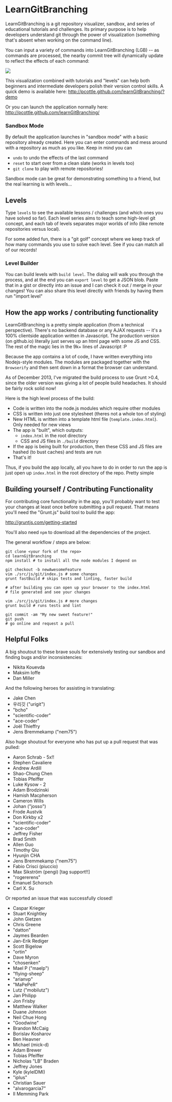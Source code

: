 # LearnGitBranching

LearnGitBranching is a git repository visualizer, sandbox, and series of educational tutorials and challenges. Its primary purpose is to help developers understand git through the power of visualization (something that's absent when working on the command line).

You can input a variety of commands into LearnGitBranching (LGB) -- as commands are processed, the nearby commit tree will dynamically update to reflect the effects of each command:


<img src="https://raw.github.com/pcottle/learnGitBranching/master/assets/learnGitBranching.png"/>

This visualization combined with tutorials and "levels" can help both beginners and intermediate developers polish their version control skills. A quick demo is available here:
http://pcottle.github.com/learnGitBranching/?demo

Or you can launch the application normally here:
http://pcottle.github.com/learnGitBranching/

### Sandbox Mode

By default the application launches in "sandbox mode" with a basic repository already created. Here you can enter commands and mess around with a repository as much as you like. Keep in mind you can

* `undo` to undo the effects of the last command
* `reset` to start over from a clean slate (works in levels too)
* `git clone` to play with remote repositories!

Sandbox mode can be great for demonstrating something to a friend, but the real learning is with levels...

## Levels

Type `levels` to see the available lessons / challenges (and which ones you have solved so far). Each level series aims to teach some high-level git concept, and each tab of levels separates major worlds of info (like remote repositories versus local).

For some added fun, there is a "git golf" concept where we keep track of how many commands you use to solve each level. See if you can match all of our records!

### Level Builder

You can build levels with `build level`. The dialog will walk you through the process, and at the end you can `export level` to get a JSON blob. Paste that in a gist or directly into an issue and I can check it out / merge in your changes! You can also share this level directly with friends by having them run "import level"

## How the app works / contributing functionality

LearnGitBranching is a pretty simple application (from a technical perspective). There's no backend database or any AJAX requests -- it's a 100% clientside application written in Javascript. The production version (on github.io) literally just serves up an html page with some JS and CSS. The rest of the magic lies in the 9k+ lines of Javascript :P

Because the app contains a lot of code, I have written everything into Nodejs-style modules. The modules are packaged together with the `Browserify` and then sent down in a format the browser can understand.

As of December 2013, I've migrated the build process to use Grunt >0.4, since the older version was giving a lot of people build headaches. It should be fairly rock solid now!

Here is the high level process of the build:

* Code is written into the node.js modules which require other modules
* CSS is written into just one stylesheet (theres not a whole ton of styling)
* New HTML is written into a template html file (`template.index.html`). Only needed
  for new views
* The app is "built", which outputs:
  * `index.html` in the root directory
  * CSS and JS files in `./build` directory
* If the app is being built for production, then these CSS and JS files
  are hashed (to bust caches) and tests are run
* That's it!

Thus, if you build the app locally, all you have to do in order to run the app is just open up `index.html` in the root directory of the repo. Pretty simple

## Building yourself / Contributing Functionality

For contributing core functionality in the app, you'll probably want to test your changes
at least once before submitting a pull request. That means you'll need the "Grunt.js" build tool to build the app:

http://gruntjs.com/getting-started

You'll also need `npm` to download all the dependencies of the project.

The general workflow / steps are below:

```
git clone <your fork of the repo>
cd learnGitBranching
npm install # to install all the node modules I depend on

git checkout -b newAwesomeFeature
vim ./src/js/git/index.js # some changes
grunt fastBuild # skips tests and linting, faster build

# after building you can open up your browser to the index.html
# file generated and see your changes

vim ./src/js/git/index.js # more changes
grunt build # runs tests and lint

git commit -am "My new sweet feature!"
git push
# go online and request a pull
```

## Helpful Folks
A big shoutout to these brave souls for extensively testing our sandbox and finding bugs and/or inconsistencies:

* Nikita Kouevda
* Maksim Ioffe
* Dan Miller

And the following heroes for assisting in translating:
* Jake Chen
* 우리깃 ("urigit")
* "bcho"
* "scientific-coder"
* "ace-coder"
* Joël Thieffry
* Jens Bremmekamp ("nem75")

Also huge shoutout for everyone who has put up a pull request that was pulled:

* Aaron Schrab - 5x!!
* Stephen Cavaliere
* Andrew Ardill
* Shao-Chung Chen
* Tobias Pfeiffer
* Luke Kysow - 2
* Adam Brodzinski
* Hamish Macpherson
* Cameron Wills
* Johan ("josso")
* Frode Austvik
* Don Kirkby x2
* "scientific-coder"
* "ace-coder"
* Jeffrey Fisher
* Brad Smith
* Allen Guo
* Timothy Qiu
* Hyunjin CHA
* Jens Bremmekamp ("nem75")
* Fabio Crisci (piuccio)
* Max Sikström (pengi) [tag support!!]
* "rogererens"
* Emanuel Schorsch
* Carl X. Su

Or reported an issue that was successfully closed!

* Caspar Krieger
* Stuart Knightley
* John Gietzen
* Chris Greene
* "datton"
* Jaymes Bearden
* Jan-Erik Rediger
* Scott Bigelow
* "ortin"
* Dave Myron
* "chosenken"
* Mael P ("maelp")
* "flying-sheep"
* "arianvp"
* "MaPePeR"
* Lutz ("mobilutz")
* Jan Philipp
* Jon Frisby
* Matthew Walker
* Duane Johnson
* Neil Chue Hong
* "Goodwine"
* Brandon McCaig
* Borislav Kosharov
* Ben Heavner
* Michael (mick-d)
* Adam Brewer
* Tobias Pfeiffer
* Nicholas "LB" Braden
* Jeffrey Jones
* Kyle (kyleIDMI)
* "iplus"
* Christian Sauer
* "alvarogarcia7"
* Il Memming Park

